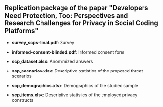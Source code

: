 ## Replication package of the paper "Developers Need Protection, Too: Perspectives and Research Challenges for Privacy in Social Coding Platforms"

- **survey_scps-final.pdf**: Survey

- **informed-consent-blinded.pdf**: Informed consent form

- **scp_dataset.xlsx**: Anonymized answers

- **scp_scenarios.xlsx**: Descriptive statistics of the proposed threat scenarios

- **scp_demographics.xlsx**: Demographics of the studied sample

- **scp_items.xlsx**: Descriptive statistics of the employed privacy constructs
